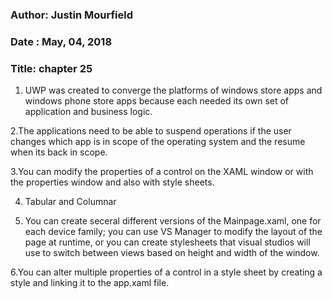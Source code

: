 ### Author: Justin Mourfield
### Date : May, 04, 2018
### Title: chapter 25

1. UWP was created to converge the platforms of windows store apps and windows phone store apps because each needed its own set of application and business logic. 

2.The applications need to be able to suspend operations if the user changes which app is in scope of the operating system and the resume when its back in scope.

3.You can modify the properties of a control on the XAML window or with the properties window and also with style sheets.

4. Tabular and Columnar
 
5. You can create seceral different versions of the Mainpage.xaml, one for each device family; you can use VS Manager to modify the layout of the page at runtime, or you can create stylesheets that visual studios will use to switch between views based on height and width of the window. 

6.You can alter multiple properties of a control in a style sheet by creating a style and linking it to the app.xaml file. 